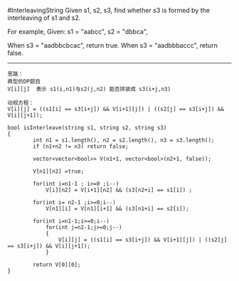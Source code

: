 #InterleavingString
Given s1, s2, s3, find whether s3 is formed by the interleaving of s1 and s2.

For example,
Given:
s1 = "aabcc",
s2 = "dbbca",

When s3 = "aadbbcbcac", return true.
When s3 = "aadbbbaccc", return false.

---


```
思路：
典型的DP题目
V[i][j]  表示 s1(i,n1)与s2(j,n2) 能否拼装成 s3(i+j,n3)

动规方程：
V[i][j] = ((s1[i] == s3[i+j]) && V[i+1][j]) | ((s2[j] == s3[i+j]) && V[i][j+1]);

bool isInterleave(string s1, string s2, string s3)
{
        int n1 = s1.length(), n2 = s2.length(), n3 = s3.length();
        if (n1+n2 != n3) return false;

        vector<vector<bool>> V(n1+1, vector<bool>(n2+1, false));
        
        V[n1][n2] =true;
        
        for(int i=n1-1 ; i>=0 ;i--)
            V[i][n2] = V[i+1][n2] && (s3[n2+i] == s1[i]) ;
        
        for(int i= n2-1 ;i>=0;i--)
            V[n1][i] = V[n1][i+1] && (s3[n1+i] == s2[i]);
            
        for(int i=n1-1;i>=0;i--)
            for(int j=n2-1;j>=0;j--)
            {
                V[i][j] = ((s1[i] == s3[i+j]) && V[i+1][j]) | ((s2[j] == s3[i+j]) && V[i][j+1]);
            }
        
        return V[0][0];
}
```